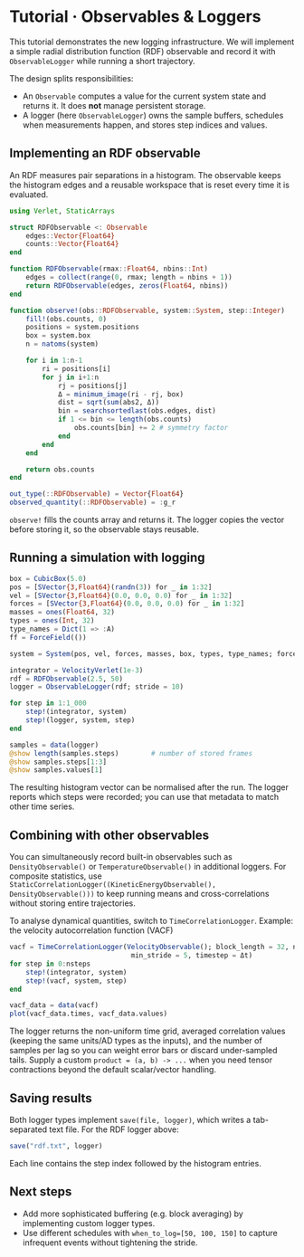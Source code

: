 # Tutorial · Observables & Loggers

This tutorial demonstrates the new logging infrastructure. We will implement a simple radial distribution function (RDF) observable and record it with `ObservableLogger` while running a short trajectory.

The design splits responsibilities:

- An `Observable` computes a value for the current system state and returns it. It does **not** manage persistent storage.
- A logger (here `ObservableLogger`) owns the sample buffers, schedules when measurements happen, and stores step indices and values.

## Implementing an RDF observable

An RDF measures pair separations in a histogram. The observable keeps the histogram edges and a reusable workspace that is reset every time it is evaluated.

```julia
using Verlet, StaticArrays

struct RDFObservable <: Observable
    edges::Vector{Float64}
    counts::Vector{Float64}
end

function RDFObservable(rmax::Float64, nbins::Int)
    edges = collect(range(0, rmax; length = nbins + 1))
    return RDFObservable(edges, zeros(Float64, nbins))
end

function observe!(obs::RDFObservable, system::System, step::Integer)
    fill!(obs.counts, 0)
    positions = system.positions
    box = system.box
    n = natoms(system)

    for i in 1:n-1
        ri = positions[i]
        for j in i+1:n
            rj = positions[j]
            Δ = minimum_image(ri - rj, box)
            dist = sqrt(sum(abs2, Δ))
            bin = searchsortedlast(obs.edges, dist)
            if 1 <= bin <= length(obs.counts)
                obs.counts[bin] += 2 # symmetry factor
            end
        end
    end

    return obs.counts
end

out_type(::RDFObservable) = Vector{Float64}
observed_quantity(::RDFObservable) = :g_r
```

`observe!` fills the counts array and returns it. The logger copies the vector before storing it, so the observable stays reusable.

## Running a simulation with logging

```julia
box = CubicBox(5.0)
pos = [SVector{3,Float64}(randn(3)) for _ in 1:32]
vel = [SVector{3,Float64}(0.0, 0.0, 0.0) for _ in 1:32]
forces = [SVector{3,Float64}(0.0, 0.0, 0.0) for _ in 1:32]
masses = ones(Float64, 32)
types = ones(Int, 32)
type_names = Dict(1 => :A)
ff = ForceField(())

system = System(pos, vel, forces, masses, box, types, type_names; forcefield = ff)

integrator = VelocityVerlet(1e-3)
rdf = RDFObservable(2.5, 50)
logger = ObservableLogger(rdf; stride = 10)

for step in 1:1_000
    step!(integrator, system)
    step!(logger, system, step)
end

samples = data(logger)
@show length(samples.steps)        # number of stored frames
@show samples.steps[1:3]
@show samples.values[1]
```

The resulting histogram vector can be normalised after the run. The logger reports which steps were recorded; you can use that metadata to match other time series.

## Combining with other observables

You can simultaneously record built-in observables such as `DensityObservable()` or `TemperatureObservable()` in additional loggers. For composite statistics, use `StaticCorrelationLogger((KineticEnergyObservable(), DensityObservable()))` to keep running means and cross-correlations without storing entire trajectories.

To analyse dynamical quantities, switch to `TimeCorrelationLogger`. Example: the velocity autocorrelation function (VACF)

```julia
vacf = TimeCorrelationLogger(VelocityObservable(); block_length = 32, nblocks = 6,
                              min_stride = 5, timestep = Δt)
for step in 0:nsteps
    step!(integrator, system)
    step!(vacf, system, step)
end

vacf_data = data(vacf)
plot(vacf_data.times, vacf_data.values)
```

The logger returns the non-uniform time grid, averaged correlation values (keeping the same units/AD types as the inputs), and the number of samples per lag so you can weight error bars or discard under-sampled tails. Supply a custom `product = (a, b) -> ...` when you need tensor contractions beyond the default scalar/vector handling.

## Saving results

Both logger types implement `save(file, logger)`, which writes a tab-separated text file. For the RDF logger above:

```julia
save("rdf.txt", logger)
```

Each line contains the step index followed by the histogram entries.

## Next steps

- Add more sophisticated buffering (e.g. block averaging) by implementing custom logger types.
- Use different schedules with `when_to_log=[50, 100, 150]` to capture infrequent events without tightening the stride.
